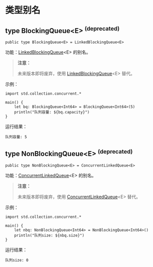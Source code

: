 # 类型别名

## type BlockingQueue\<E> <sup>(deprecated)</sup>

```cangjie
public type BlockingQueue<E> = LinkedBlockingQueue<E>
```

功能：[LinkedBlockingQueue](../collection_concurrent_package_api/collection_concurrent_class.md#class-linkedblockingqueuee)\<E> 的别名。

> **注意：**
>
> 未来版本即将废弃，使用 [LinkedBlockingQueue](./collection_concurrent_class.md#class-linkedblockingqueuee)\<E> 替代。

示例：

<!-- verify -->
```cangjie
import std.collection.concurrent.*

main() {
    let bq: BlockingQueue<Int64> = BlockingQueue<Int64>(5)
    println("队列容量: ${bq.capacity}")
}
```

运行结果：

```text
队列容量: 5
```

## type NonBlockingQueue\<E> <sup>(deprecated)</sup>

```cangjie
public type NonBlockingQueue<E> = ConcurrentLinkedQueue<E>
```

功能：[ConcurrentLinkedQueue](../collection_concurrent_package_api/collection_concurrent_class.md#class-concurrentlinkedqueuee)\<E> 的别名。

> **注意：**
>
> 未来版本即将废弃，使用 [ConcurrentLinkedQueue](../collection_concurrent_package_api/collection_concurrent_class.md#class-concurrentlinkedqueuee)\<E> 替代。

示例：

<!-- verify -->
```cangjie
import std.collection.concurrent.*

main() {
    let nbq: NonBlockingQueue<Int64> = NonBlockingQueue<Int64>()
    println("队列size: ${nbq.size}")
}
```

运行结果：

```text
队列size: 0
```